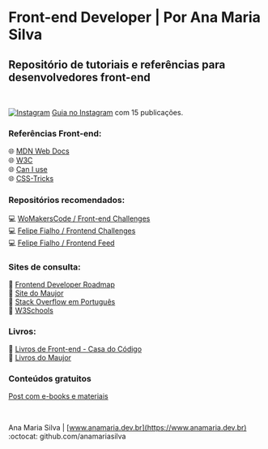 # Front-end Developer | Por Ana Maria Silva

## Repositório de tutoriais e referências para desenvolvedores front-end

<br>

<a href="https://www.instagram.com/ana.tech.dev/"><img alt="Instagram" src="https://img.shields.io/badge/ana.tech.dev-%23E4405F.svg?style=plastic&logo=Instagram&logoColor=white&color=blue"/></a> <a href="https://www.instagram.com/ana.tech.dev/guide/desenvolvimento-web-front-end/18164552647134233/" target="_blank">Guia no Instagram</a> com 15 publicações.
<br>

### Referências Front-end:
🌐 [MDN Web Docs](https://developer.mozilla.org/pt-BR/) <br>
🌐 [W3C](https://www.w3c.br/) <br>
🌐 [Can I use](https://caniuse.com/) <br>
🌐 [CSS-Tricks](css-tricks.com) <br>

### Repositórios recomendados:
💻 [WoMakersCode / Front-end Challenges](https://github.com/WoMakersCode/challenges-front-end) <br>
💻 [Felipe Fialho / Frontend Challenges](https://github.com/felipefialho/frontend-challenges) <br>
💻 [Felipe Fialho / Frontend Feed](https://github.com/felipefialho/frontend-feed)

### Sites de consulta:
🔗 [Frontend Developer Roadmap](https://roadmap.sh/frontend) <br>
🔗 [Site do Maujor](https://www.maujor.com/) <br>
🔗 [Stack Overflow em Português](https://pt.stackoverflow.com/) <br>
🔗 [W3Schools](https://www.w3schools.com/) <br>

### Livros:
📘 [Livros de Front-end - Casa do Código](https://www.casadocodigo.com.br/collections/livros-de-front-end) <br>
📘 [Livros do Maujor](https://livrosdomaujor.com.br/) <br>

### Conteúdos gratuitos
[Post com e-books e materiais](https://www.instagram.com/p/CZpwv9hlTV_/)

<br>

Ana Maria Silva | [www.anamaria.dev.br](https://www.anamaria.dev.br) <br>
:octocat: github.com/anamariasilva
